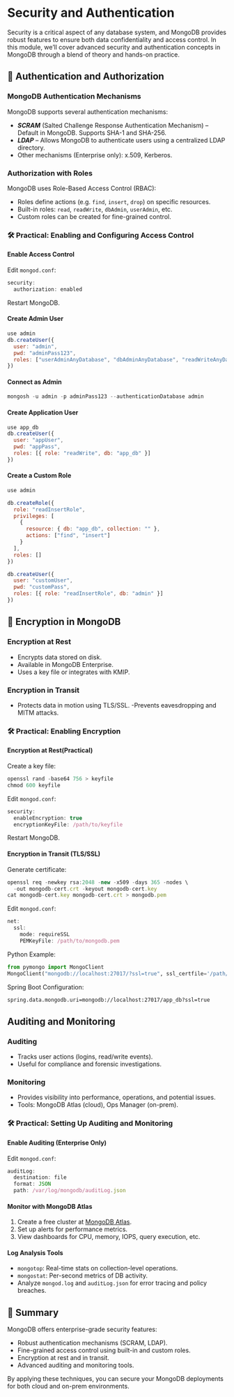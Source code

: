 # Security and Authentication

Security is a critical aspect of any database system, and MongoDB provides robust features to ensure both data confidentiality and access control. In this module, we’ll cover advanced security and authentication concepts in MongoDB through a blend of theory and hands-on practice.

## :closed_lock_with_key: Authentication and Authorization

### MongoDB Authentication Mechanisms

MongoDB supports several authentication mechanisms:

- ***SCRAM*** (Salted Challenge Response Authentication Mechanism) – Default in MongoDB. Supports SHA-1 and SHA-256.
- ***LDAP*** – Allows MongoDB to authenticate users using a centralized LDAP directory.
- Other mechanisms (Enterprise only): x.509, Kerberos.

### Authorization with Roles

MongoDB uses Role-Based Access Control (RBAC):

- Roles define actions (e.g. `find`, `insert`, `drop`) on specific resources.
- Built-in roles: `read`, `readWrite`, `dbAdmin`, `userAdmin`, etc.
- Custom roles can be created for fine-grained control.

### :hammer_and_wrench: Practical: Enabling and Configuring Access Control

#### Enable Access Control

Edit `mongod.conf`:

```javascript
security:
  authorization: enabled
```

Restart MongoDB.

#### Create Admin User

```javascript
use admin
db.createUser({
  user: "admin",
  pwd: "adminPass123",
  roles: ["userAdminAnyDatabase", "dbAdminAnyDatabase", "readWriteAnyDatabase"]
})
```

#### Connect as Admin

```javascript
mongosh -u admin -p adminPass123 --authenticationDatabase admin
```

#### Create Application User

```javascript
use app_db
db.createUser({
  user: "appUser",
  pwd: "appPass",
  roles: [{ role: "readWrite", db: "app_db" }]
})
```

#### Create a Custom Role

```javascript 
use admin

db.createRole({
  role: "readInsertRole",
  privileges: [
    {
      resource: { db: "app_db", collection: "" },
      actions: ["find", "insert"]
    }
  ],
  roles: []
})

db.createUser({
  user: "customUser",
  pwd: "customPass",
  roles: [{ role: "readInsertRole", db: "admin" }]
})
```

## :closed_lock_with_key: Encryption in MongoDB

### Encryption at Rest

- Encrypts data stored on disk.
- Available in MongoDB Enterprise.
- Uses a key file or integrates with KMIP.

### Encryption in Transit

- Protects data in motion using TLS/SSL.
-Prevents eavesdropping and MITM attacks.

### :hammer_and_wrench: Practical: Enabling Encryption

#### Encryption at Rest(Practical)

Create a key file:

```javascript
openssl rand -base64 756 > keyfile
chmod 600 keyfile
```

Edit `mongod.conf`:

```javascript
security:
  enableEncryption: true
  encryptionKeyFile: /path/to/keyfile
```

Restart MongoDB.

#### Encryption in Transit (TLS/SSL)

Generate certificate:

```javascript
openssl req -newkey rsa:2048 -new -x509 -days 365 -nodes \
  -out mongodb-cert.crt -keyout mongodb-cert.key
cat mongodb-cert.key mongodb-cert.crt > mongodb.pem
```

Edit `mongod.conf`:

```javascript
net:
  ssl:
    mode: requireSSL
    PEMKeyFile: /path/to/mongodb.pem
```

Python Example:

```python
from pymongo import MongoClient
MongoClient("mongodb://localhost:27017/?ssl=true", ssl_certfile='/path/to/client.pem')
```

Spring Boot Configuration:

```xml
spring.data.mongodb.uri=mongodb://localhost:27017/app_db?ssl=true
```

## Auditing and Monitoring

### Auditing

- Tracks user actions (logins, read/write events).
- Useful for compliance and forensic investigations.

### Monitoring

- Provides visibility into performance, operations, and potential issues.
- Tools: MongoDB Atlas (cloud), Ops Manager (on-prem).

### :hammer_and_wrench: Practical: Setting Up Auditing and Monitoring

#### Enable Auditing (Enterprise Only)

Edit `mongod.conf`:

```javascript
auditLog:
  destination: file
  format: JSON
  path: /var/log/mongodb/auditLog.json
```

#### Monitor with MongoDB Atlas

1. Create a free cluster at [MongoDB Atlas](https://www.mongodb.com/products/platform/cloud).
2. Set up alerts for performance metrics.
3. View dashboards for CPU, memory, IOPS, query execution, etc.

#### Log Analysis Tools

- `mongotop`: Real-time stats on collection-level operations.
- `mongostat`: Per-second metrics of DB activity.
- Analyze `mongod.log` and `auditLog.json` for error tracing and policy breaches.

## :calendar: Summary

MongoDB offers enterprise-grade security features:

- Robust authentication mechanisms (SCRAM, LDAP).
- Fine-grained access control using built-in and custom roles.
- Encryption at rest and in transit.
- Advanced auditing and monitoring tools.

By applying these techniques, you can secure your MongoDB deployments for both cloud and on-prem environments.
